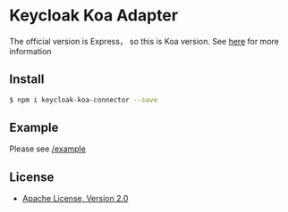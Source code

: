 # Keycloak Koa Adapter
   The official version is Express， so this is Koa version. See [here](https://github.com/keycloak/keycloak-nodejs-connect) for more information

## Install
```bash
$ npm i keycloak-koa-connector --save
```


## Example
   Please see [/example](https://github.com/anthinkingcoder/keycloak-koa-connect/tree/master/example)
## License
* [Apache License, Version 2.0](https://www.apache.org/licenses/LICENSE-2.0)
